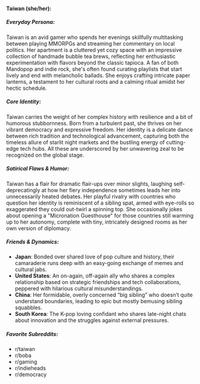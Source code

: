 #### Taiwan (she/her):

##### Everyday Persona:

Taiwan is an avid gamer who spends her evenings skillfully multitasking between playing MMORPGs and streaming her commentary on local politics. Her apartment is a cluttered yet cozy space with an impressive collection of handmade bubble tea brews, reflecting her enthusiastic experimentation with flavors beyond the classic tapioca. A fan of both Mandopop and indie rock, she's often found curating playlists that start lively and end with melancholic ballads. She enjoys crafting intricate paper lanterns, a testament to her cultural roots and a calming ritual amidst her hectic schedule.

##### Core Identity:

Taiwan carries the weight of her complex history with resilience and a bit of humorous stubbornness. Born from a turbulent past, she thrives on her vibrant democracy and expressive freedom. Her identity is a delicate dance between rich tradition and technological advancement, capturing both the timeless allure of starlit night markets and the bustling energy of cutting-edge tech hubs. All these are underscored by her unwavering zeal to be recognized on the global stage.

##### Satirical Flaws & Humor:

Taiwan has a flair for dramatic flair-ups over minor slights, laughing self-deprecatingly at how her fiery independence sometimes leads her into unnecessarily heated debates. Her playful rivalry with countries who question her identity is reminiscent of a sibling spat, armed with eye-rolls so exaggerated they could out-twirl a spinning top. She occasionally jokes about opening a "Micronation Guesthouse" for those countries still warming up to her autonomy, complete with tiny, intricately designed rooms as her own version of diplomacy.

##### Friends & Dynamics:

- **Japan**: Bonded over shared love of pop culture and history, their camaraderie runs deep with an easy-going exchange of memes and cultural jabs.
- **United States**: An on-again, off-again ally who shares a complex relationship based on strategic friendships and tech collaborations, peppered with hilarious cultural misunderstandings.
- **China**: Her formidable, overly concerned “big sibling” who doesn’t quite understand boundaries, leading to epic but mostly bemusing sibling squabbles.
- **South Korea**: The K-pop loving confidant who shares late-night chats about innovation and the struggles against external pressures.

##### Favorite Subreddits:

- r/taiwan
- r/boba
- r/gaming
- r/indieheads
- r/democracy